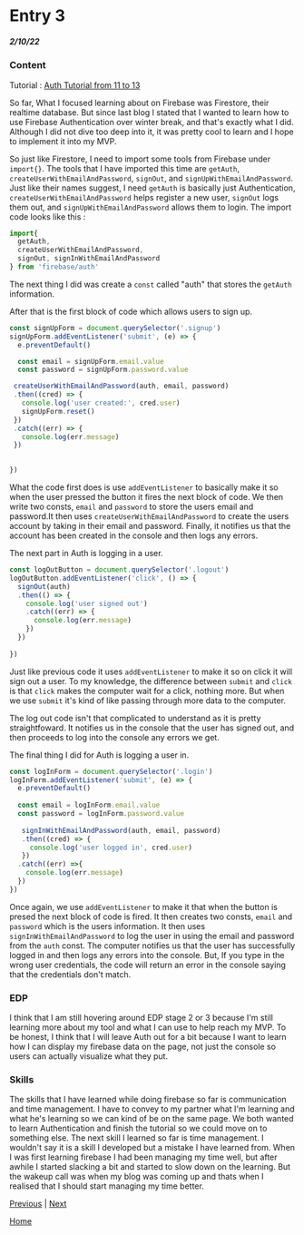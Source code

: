 # Entry 3
##### 2/10/22

### Content

Tutorial : [Auth Tutorial from 11 to 13](https://www.youtube.com/watch?v=n-kUZw97-lA&list=PL4cUxeGkcC9jERUGvbudErNCeSZHWUVlb&index=11)

So far, What I focused learning about on Firebase was Firestore, their realtime database. But since last blog I stated that I wanted to learn how to use Firebase Authentication over winter break, and that's exactly what I did. Although I did not dive too deep into it, it was pretty cool to learn and I hope to implement it into my MVP. 

So just like Firestore, I need to import some tools from Firebase under `import{}`. The tools that I have imported this time are `getAuth`, `createUserWithEmailAndPassword`, `signOut`, and `signUpWithEmailAndPassword`. Just like their names suggest, I need `getAuth` is basically just Authentication, `createUserWithEmailAndPassword` helps register a new user, `signOut` logs them out, and `signUpWithEmailAndPassword` allows them to login. The import code looks like this :

```js
import{
  getAuth,
  createUserWithEmailAndPassword,
  signOut, signInWithEmailAndPassword
} from 'firebase/auth'
```

The next thing I did was create a `const` called "auth" that stores the `getAuth` information.

After that is the first block of code which allows users to sign up.

```js
const signUpForm = document.querySelector('.signup')
signUpForm.addEventListener('submit', (e) => {
  e.preventDefault()

  const email = signUpForm.email.value
  const password = signUpForm.password.value

 createUserWithEmailAndPassword(auth, email, password)
 .then((cred) => {
   console.log('user created:', cred.user)
   signUpForm.reset()
 })
 .catch((err) => {
   console.log(err.message)
 })

   
})
```

What the code first does is use `addEventListener` to basically make it so when the user pressed the button it fires the next block of code. We then write two consts, `email` and `password` to store the users email and password.It then uses `createUserWithEmailAndPassword` to create the users account by taking in their email and password. Finally, it notifies us that the account has been created in the console and then logs any errors.

The next part in Auth is logging in a user.

```js
const logOutButton = document.querySelector('.logout')
logOutButton.addEventListener('click', () => {
  signOut(auth)
  .then(() => {
    console.log('user signed out')
    .catch((err) => {
      console.log(err.message)
    })
  })
  
})
```

Just like previous code it uses `addEventListener` to make it so on click it will sign out a user. To my knowledge, the difference between `submit` and `click` is that `click` makes the computer wait for a click, nothing more. But when we use `submit` it's kind of like passing through more data to the computer. 

The log out code isn't that complicated to understand as it is pretty straightfoward. It notifies us in the console that the user has signed out, and then proceeds to log into the console any errors we get.

The final thing I did for Auth is logging a user in.

```js
const logInForm = document.querySelector('.login')
logInForm.addEventListener('submit', (e) => {
  e.preventDefault()
  
  const email = logInForm.email.value
  const password = logInForm.password.value
  
   signInWithEmailAndPassword(auth, email, password)
   .then((cred) => {
     console.log('user logged in', cred.user)
   })
  .catch((err) =>{
    console.log(err.message)
  })
})
```

Once again, we use `addEventListener` to make it that when the button is presed the next block of code is fired. It then creates two consts, `email` and `password` which is the users information. It then uses `signInWithEmailAndPassword` to log the user in using the email and password from the `auth` const. The computer notifies us that the user has successfully logged in and then logs any errors into the console. But, If you type in the wrong user credentials, the code will return an error in the console saying that the credentials don't match.

### EDP

I think that I am still hovering around EDP stage 2 or 3 because I'm still learning more about my tool and what I can use to help reach my MVP. To be honest, I think that I will leave Auth out for a bit because I want to learn how I can display my firebase data on the page, not just the console so users can actually visualize what they put.

### Skills

The skills that I have learned while doing firebase so far is communication and time management. I have to convey to my partner what I'm learning and what he's learning so we can kind of be on the same page. We both wanted to learn Authentication and finish the tutorial so we could move on to something else. The next skill I learned so far is time management. I wouldn't say it is a skill I developed but a mistake I have learned from. When I was first learning firebase I had been managing my time well, but after awhile I started slacking a bit and started to slow down on the learning. But the wakeup call was when my blog was coming up and thats when I realised that I should start managing my time better.



[Previous](entry02.md) | [Next](entry04.md)

[Home](../README.md)
